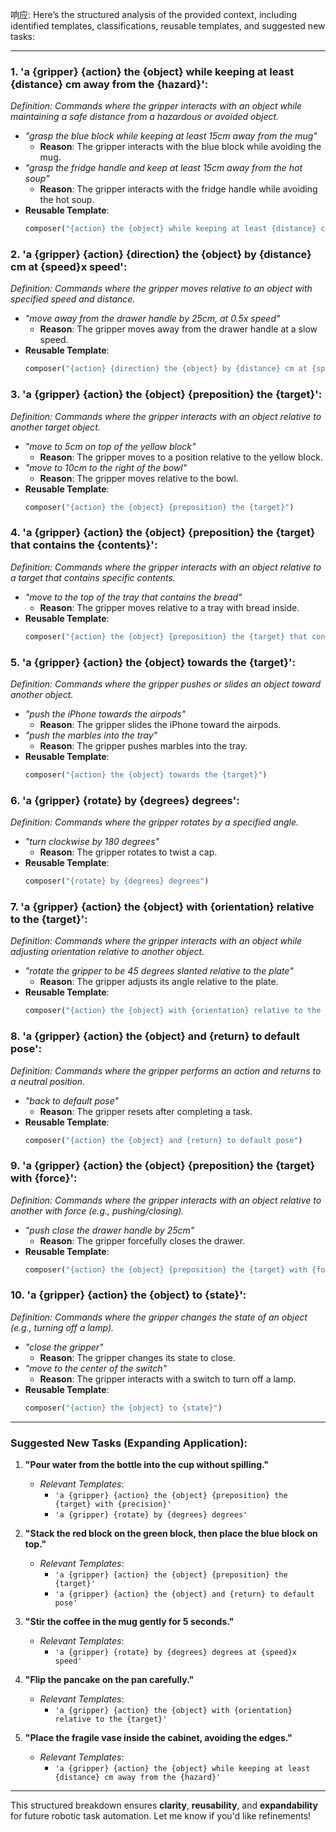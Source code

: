 响应: Here’s the structured analysis of the provided context, including identified templates, classifications, reusable templates, and suggested new tasks:

---

### 1. **'a {gripper} {action} the {object} while keeping at least {distance} cm away from the {hazard}':**

_Definition: Commands where the gripper interacts with an object while maintaining a safe distance from a hazardous or avoided object._

- _"grasp the blue block while keeping at least 15cm away from the mug"_
  - **Reason**: The gripper interacts with the blue block while avoiding the mug.
- _"grasp the fridge handle and keep at least 15cm away from the hot soup"_
  - **Reason**: The gripper interacts with the fridge handle while avoiding the hot soup.
- **Reusable Template**:
  ```python
  composer("{action} the {object} while keeping at least {distance} cm away from the {hazard}")
  ```

### 2. **'a {gripper} {action} {direction} the {object} by {distance} cm at {speed}x speed':**

_Definition: Commands where the gripper moves relative to an object with specified speed and distance._

- _"move away from the drawer handle by 25cm, at 0.5x speed"_
  - **Reason**: The gripper moves away from the drawer handle at a slow speed.
- **Reusable Template**:
  ```python
  composer("{action} {direction} the {object} by {distance} cm at {speed}x speed")
  ```

### 3. **'a {gripper} {action} the {object} {preposition} the {target}':**

_Definition: Commands where the gripper interacts with an object relative to another target object._

- _"move to 5cm on top of the yellow block"_
  - **Reason**: The gripper moves to a position relative to the yellow block.
- _"move to 10cm to the right of the bowl"_
  - **Reason**: The gripper moves relative to the bowl.
- **Reusable Template**:
  ```python
  composer("{action} the {object} {preposition} the {target}")
  ```

### 4. **'a {gripper} {action} the {object} {preposition} the {target} that contains the {contents}':**

_Definition: Commands where the gripper interacts with an object relative to a target that contains specific contents._

- _"move to the top of the tray that contains the bread"_
  - **Reason**: The gripper moves relative to a tray with bread inside.
- **Reusable Template**:
  ```python
  composer("{action} the {object} {preposition} the {target} that contains the {contents}")
  ```

### 5. **'a {gripper} {action} the {object} towards the {target}':**

_Definition: Commands where the gripper pushes or slides an object toward another object._

- _"push the iPhone towards the airpods"_
  - **Reason**: The gripper slides the iPhone toward the airpods.
- _"push the marbles into the tray"_
  - **Reason**: The gripper pushes marbles into the tray.
- **Reusable Template**:
  ```python
  composer("{action} the {object} towards the {target}")
  ```

### 6. **'a {gripper} {rotate} by {degrees} degrees':**

_Definition: Commands where the gripper rotates by a specified angle._

- _"turn clockwise by 180 degrees"_
  - **Reason**: The gripper rotates to twist a cap.
- **Reusable Template**:
  ```python
  composer("{rotate} by {degrees} degrees")
  ```

### 7. **'a {gripper} {action} the {object} with {orientation} relative to the {target}':**

_Definition: Commands where the gripper interacts with an object while adjusting orientation relative to another object._

- _"rotate the gripper to be 45 degrees slanted relative to the plate"_
  - **Reason**: The gripper adjusts its angle relative to the plate.
- **Reusable Template**:
  ```python
  composer("{action} the {object} with {orientation} relative to the {target}")
  ```

### 8. **'a {gripper} {action} the {object} and {return} to default pose':**

_Definition: Commands where the gripper performs an action and returns to a neutral position._

- _"back to default pose"_
  - **Reason**: The gripper resets after completing a task.
- **Reusable Template**:
  ```python
  composer("{action} the {object} and {return} to default pose")
  ```

### 9. **'a {gripper} {action} the {object} {preposition} the {target} with {force}':**

_Definition: Commands where the gripper interacts with an object relative to another with force (e.g., pushing/closing)._

- _"push close the drawer handle by 25cm"_
  - **Reason**: The gripper forcefully closes the drawer.
- **Reusable Template**:
  ```python
  composer("{action} the {object} {preposition} the {target} with {force}")
  ```

### 10. **'a {gripper} {action} the {object} to {state}':**

_Definition: Commands where the gripper changes the state of an object (e.g., turning off a lamp)._

- _"close the gripper"_
  - **Reason**: The gripper changes its state to close.
- _"move to the center of the switch"_
  - **Reason**: The gripper interacts with a switch to turn off a lamp.
- **Reusable Template**:
  ```python
  composer("{action} the {object} to {state}")
  ```

---

### **Suggested New Tasks (Expanding Application):**

1. **"Pour water from the bottle into the cup without spilling."**

   - _Relevant Templates_:
     - `'a {gripper} {action} the {object} {preposition} the {target} with {precision}'`
     - `'a {gripper} {rotate} by {degrees} degrees'`

2. **"Stack the red block on the green block, then place the blue block on top."**

   - _Relevant Templates_:
     - `'a {gripper} {action} the {object} {preposition} the {target}'`
     - `'a {gripper} {action} the {object} and {return} to default pose'`

3. **"Stir the coffee in the mug gently for 5 seconds."**

   - _Relevant Templates_:
     - `'a {gripper} {rotate} by {degrees} degrees at {speed}x speed'`

4. **"Flip the pancake on the pan carefully."**

   - _Relevant Templates_:
     - `'a {gripper} {action} the {object} with {orientation} relative to the {target}'`

5. **"Place the fragile vase inside the cabinet, avoiding the edges."**
   - _Relevant Templates_:
     - `'a {gripper} {action} the {object} while keeping at least {distance} cm away from the {hazard}'`

---

This structured breakdown ensures **clarity**, **reusability**, and **expandability** for future robotic task automation. Let me know if you'd like refinements!
